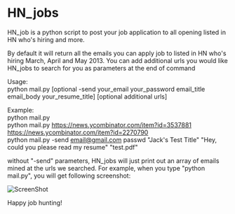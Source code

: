 HN_jobs
=======

HN_job is a python script to post your job application to all opening listed in HN who's hiring and more.  
  
By default it will return all the emails you can apply job to listed in HN who's hiring March, April and May 2013. You can add additional urls you would like HN_jobs to search for you as parameters at the end of command  

Usage:  
python mail.py [optional -send your_email your_password email_title email_body your_resume_title] [optional additional urls]  

Example:  
python mail.py   
python mail.py https://news.ycombinator.com/item?id=3537881 https://news.ycombinator.com/item?id=2270790  
python mail.py -send email@gmail.com passwd "Jack's Test Title" "Hey, could you please read my resume" "test.pdf"  
  
without "-send" parameters, HN_jobs will just print out an array of emails mined at the urls we searched. For example, when you type "python mail.py", you will get following screenshot:  
  
![ScreenShot](https://raw.github.com/jw2013/HN_jobs/master/screenshot.png)
  
  
Happy job hunting!
